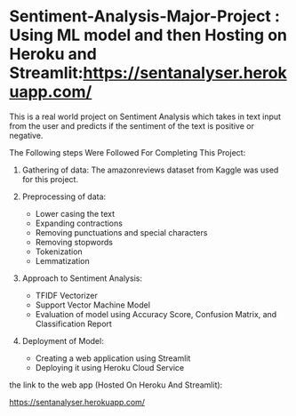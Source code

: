 #  Sentiment-Analysis-Major-Project : Using ML model and then Hosting on Heroku and Streamlit:https://sentanalyser.herokuapp.com/

This is a real world project on Sentiment Analysis which takes in text input from the user and predicts if the sentiment of the text is positive or negative.

The Following steps Were Followed For Completing This Project:

  1. Gathering of data: The amazonreviews dataset from Kaggle was used for this project.
  
  2. Preprocessing of data: 
        - Lower casing the text
        - Expanding contractions
        - Removing punctuations and special characters
        - Removing stopwords
        - Tokenization
        - Lemmatization
  
  3. Approach to Sentiment Analysis:
        - TFIDF Vectorizer
        - Support Vector Machine Model
        - Evaluation of model using Accuracy Score, Confusion Matrix, and Classification Report
  
  
  4. Deployment of Model:
  
        - Creating a web application using Streamlit
        - Deploying it using Heroku Cloud Service 




 the link to the web app (Hosted On Heroku And Streamlit):


https://sentanalyser.herokuapp.com/
